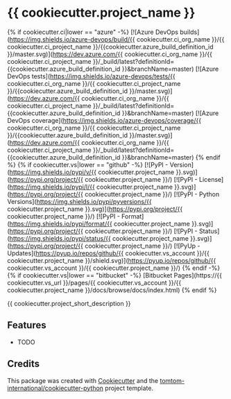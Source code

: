# {{ cookiecutter.project_name }}

{% if cookiecutter.ci|lower == "azure" -%}
[![Azure DevOps builds](https://img.shields.io/azure-devops/build/{{ cookiecutter.ci_org_name }}/{{ cookiecutter.ci_project_name }}/{{cookiecutter.azure_build_definition_id }}/master.svg)](https://dev.azure.com/{{ cookiecutter.ci_org_name }}/{{ cookiecutter.ci_project_name }}/_build/latest?definitionId={{cookiecutter.azure_build_definition_id }}&branchName=master)
[![Azure DevOps tests](https://img.shields.io/azure-devops/tests/{{ cookiecutter.ci_org_name }}/{{ cookiecutter.ci_project_name }}/{{cookiecutter.azure_build_definition_id }}/master.svg)](https://dev.azure.com/{{ cookiecutter.ci_org_name }}/{{ cookiecutter.ci_project_name }}/_build/latest?definitionId={{cookiecutter.azure_build_definition_id }}&branchName=master)
[![Azure DevOps coverage](https://img.shields.io/azure-devops/coverage/{{ cookiecutter.ci_org_name }}/{{ cookiecutter.ci_project_name }}/{{cookiecutter.azure_build_definition_id }}/master.svg)](https://dev.azure.com/{{ cookiecutter.ci_org_name }}/{{ cookiecutter.ci_project_name }}/_build/latest?definitionId={{cookiecutter.azure_build_definition_id }}&branchName=master)
{% endif %}
{% if cookiecutter.vs|lower == "github" -%}
[![PyPI - Version](https://img.shields.io/pypi/v/{{ cookiecutter.project_name }}.svg)](https://pypi.org/project/{{ cookiecutter.project_name }}/)
[![PyPI - License](https://img.shields.io/pypi/l/{{ cookiecutter.project_name }}.svg)](https://pypi.org/project/{{ cookiecutter.project_name }}/)
[![PyPI - Python Versions](https://img.shields.io/pypi/pyversions/{{ cookiecutter.project_name }}.svg)](https://pypi.org/project/{{ cookiecutter.project_name }}/)
[![PyPI - Format](https://img.shields.io/pypi/format/{{ cookiecutter.project_name }}.svg)](https://pypi.org/project/{{ cookiecutter.project_name }}/)
[![PyPI - Status](https://img.shields.io/pypi/status/{{ cookiecutter.project_name }}.svg)](https://pypi.org/project/{{ cookiecutter.project_name }}/)
[![PyUp - Updates](https://pyup.io/repos/github/{{ cookiecutter.vs_account }}/{{ cookiecutter.project_name }}/shield.svg)](https://pyup.io/repos/github/{{ cookiecutter.vs_account }}/{{ cookiecutter.project_name }}/)
{% endif -%}
{% if cookiecutter.vs|lower == "bitbucket" -%}
[Bitbucket Pages](https://{{ cookiecutter.vs_url }}/pages/{{ cookiecutter.vs_account }}/{{ cookiecutter.project_name }}/docs/browse/docs/index.html)
{% endif %}

{{ cookiecutter.project_short_description }}

## Features

* TODO

## Credits

This package was created with [Cookiecutter](https://github.com/audreyr/cookiecutter) and the [tomtom-international/cookiecutter-python](https://github.com/tomtom-international/cookiecutter-python) project template.
